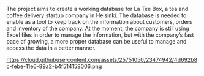 The project aims to create a working database for La Tee Box, a tea and coffee delivery startup company in Helsinki. The database is needed to enable as a tool to keep track on the information about customers, orders and inventory of the company. At the moment, the company is still using Excel files in order to manage the information, but with the company’s fast pace of growing, a more proper database can be useful to manage and access the data in a better manner. 

https://cloud.githubusercontent.com/assets/25751050/23474942/4d692b8c-febe-11e6-89a2-b4f514158006.png
